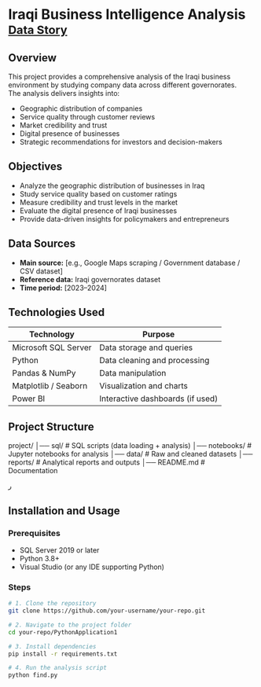 # Iraqi Business Intelligence Analysis <sub>[Data Story](https://data-story-business-data-zyq5frn.gamma.site/)</sub>

## Overview
This project provides a comprehensive analysis of the Iraqi business environment by studying company data across different governorates.  
The analysis delivers insights into:
- Geographic distribution of companies
- Service quality through customer reviews
- Market credibility and trust
- Digital presence of businesses
- Strategic recommendations for investors and decision-makers

## Objectives
- Analyze the geographic distribution of businesses in Iraq  
- Study service quality based on customer ratings  
- Measure credibility and trust levels in the market  
- Evaluate the digital presence of Iraqi businesses  
- Provide data-driven insights for policymakers and entrepreneurs  

## Data Sources
- **Main source:** [e.g., Google Maps scraping / Government database / CSV dataset]  
- **Reference data:** Iraqi governorates dataset  
- **Time period:** [2023–2024]  

## Technologies Used
| Technology              | Purpose                          |
|--------------------------|----------------------------------|
| Microsoft SQL Server     | Data storage and queries         |
| Python                   | Data cleaning and processing     |
| Pandas & NumPy           | Data manipulation                |
| Matplotlib / Seaborn     | Visualization and charts         |
| Power BI                 | Interactive dashboards (if used) |

## Project Structure
project/
│── sql/ # SQL scripts (data loading + analysis)
│── notebooks/ # Jupyter notebooks for analysis
│── data/ # Raw and cleaned datasets
│── reports/ # Analytical reports and outputs
│── README.md # Documentation

ر

## Installation and Usage

### Prerequisites
- SQL Server 2019 or later  
- Python 3.8+  
- Visual Studio (or any IDE supporting Python)

### Steps
```bash
# 1. Clone the repository
git clone https://github.com/your-username/your-repo.git

# 2. Navigate to the project folder
cd your-repo/PythonApplication1

# 3. Install dependencies
pip install -r requirements.txt

# 4. Run the analysis script
python find.py
